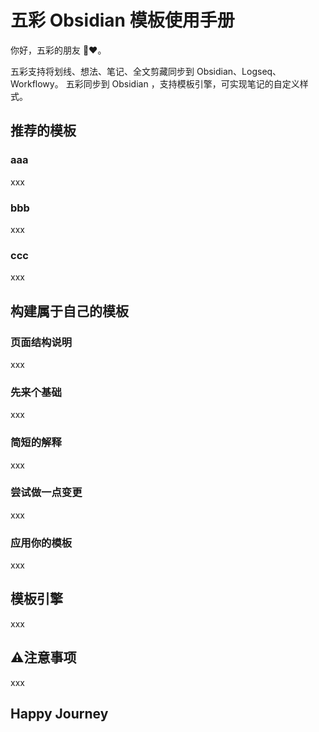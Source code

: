 # 五彩 Obsidian 模板使用手册
你好，五彩的朋友 🤝❤️。

五彩支持将划线、想法、笔记、全文剪藏同步到 Obsidian、Logseq、Workflowy。
五彩同步到 Obsidian ，支持模板引擎，可实现笔记的自定义样式。

## 推荐的模板

### aaa
xxx

### bbb
xxx

### ccc
xxx

## 构建属于自己的模板

### 页面结构说明
xxx

### 先来个基础
xxx

### 简短的解释
xxx

### 尝试做一点变更
xxx

### 应用你的模板
xxx

## 模板引擎
xxx

## ⚠️注意事项
xxx

## Happy Journey
